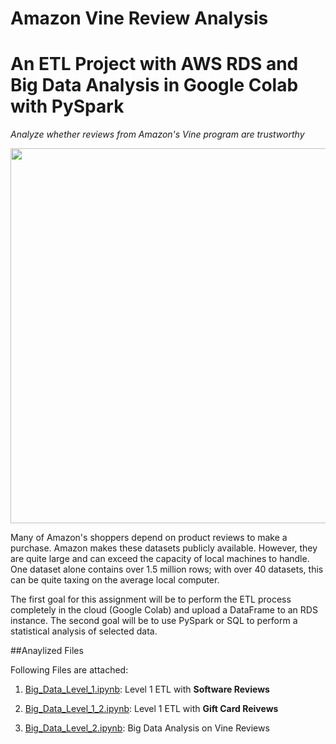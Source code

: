 # Amazon Vine Review Analysis

# An ETL Project with AWS RDS and Big Data Analysis in Google Colab with PySpark

*Analyze whether reviews from Amazon's Vine program are trustworthy*

<img src="https://thewanderingclouddotblog.files.wordpress.com/2020/07/amazonvine.png" width=600>

Many of Amazon's shoppers depend on product reviews to make a purchase. Amazon makes these datasets publicly available. However, they are quite large and can exceed the capacity of local machines to handle. One dataset alone contains over 1.5 million rows; with over 40 datasets, this can be quite taxing on the average local computer. 

The first goal for this assignment will be to perform the ETL process completely in the cloud (Google Colab) and upload a DataFrame to an RDS instance. The second goal will be to use PySpark or SQL to perform a statistical analysis of selected data.

##Anaylized Files

Following Files are attached:

1. <a href="https://github.com/kk-deng/Big-Data-Challenge/blob/main/level-1/Big_Data_Level_1.ipynb">Big_Data_Level_1.ipynb</a>: Level 1 ETL with **Software Reviews**

2. <a href="https://github.com/kk-deng/Big-Data-Challenge/blob/main/level-1/Big_Data_Level_1_2.ipynb">Big_Data_Level_1_2.ipynb</a>: Level 1 ETL with **Gift Card Reivews**

3. <a href="https://github.com/kk-deng/Big-Data-Challenge/blob/main/level-2/Big_Data_Level_2.ipynb">Big_Data_Level_2.ipynb</a>: Big Data Analysis on Vine Reviews
